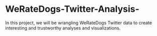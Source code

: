# WeRateDogs-Twitter-Analysis-
In this project, we will be wrangling WeRateDogs Twitter data to create interesting and trustworthy analyses and visualizations.
